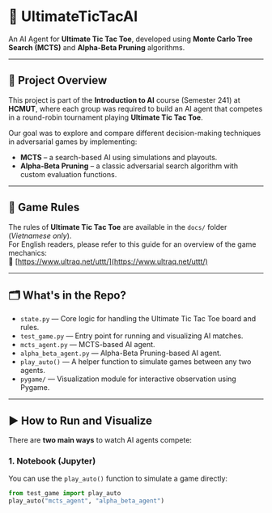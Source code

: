 # 🧠 UltimateTicTacAI

An AI Agent for **Ultimate Tic Tac Toe**, developed using **Monte Carlo Tree Search (MCTS)** and **Alpha-Beta Pruning** algorithms.

---

## 📌 Project Overview

This project is part of the **Introduction to AI** course (Semester 241) at **HCMUT**, where each group was required to build an AI agent that competes in a round-robin tournament playing **Ultimate Tic Tac Toe**.

Our goal was to explore and compare different decision-making techniques in adversarial games by implementing:
- **MCTS** – a search-based AI using simulations and playouts.
- **Alpha-Beta Pruning** – a classic adversarial search algorithm with custom evaluation functions.

---

## 📖 Game Rules

The rules of **Ultimate Tic Tac Toe** are available in the `docs/` folder (_Vietnamese only_).  
For English readers, please refer to this guide for an overview of the game mechanics:  
🔗 [https://www.ultraq.net/uttt/](https://www.ultraq.net/uttt/)

---

## 🗂 What's in the Repo?

- `state.py` — Core logic for handling the Ultimate Tic Tac Toe board and rules.
- `test_game.py` — Entry point for running and visualizing AI matches.
- `mcts_agent.py` — MCTS-based AI agent.
- `alpha_beta_agent.py` — Alpha-Beta Pruning-based AI agent.
- `play_auto()` — A helper function to simulate games between any two agents.
- `pygame/` — Visualization module for interactive observation using Pygame.

---

## ▶️ How to Run and Visualize

There are **two main ways** to watch AI agents compete:

### 1. Notebook (Jupyter)
You can use the `play_auto()` function to simulate a game directly:

```python
from test_game import play_auto
play_auto("mcts_agent", "alpha_beta_agent")

